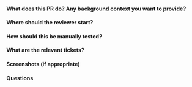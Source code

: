 #### What does this PR do? Any background context you want to provide?

#### Where should the reviewer start?

#### How should this be manually tested?

#### What are the relevant tickets?

#### Screenshots (if appropriate)

#### Questions

